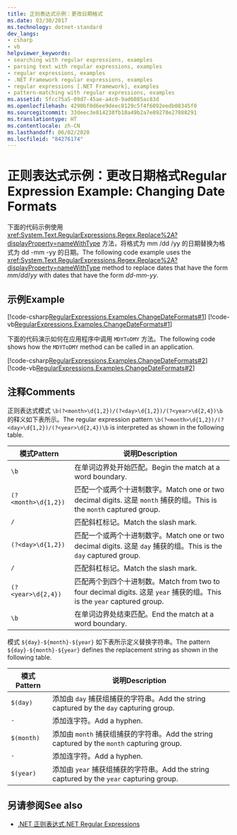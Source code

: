 ```yaml
---
title: 正则表达式示例：更改日期格式
ms.date: 03/30/2017
ms.technology: dotnet-standard
dev_langs:
- csharp
- vb
helpviewer_keywords:
- searching with regular expressions, examples
- parsing text with regular expressions, examples
- regular expressions, examples
- .NET Framework regular expressions, examples
- regular expressions [.NET Framework], examples
- pattern-matching with regular expressions, examples
ms.assetid: 5fcc75a5-09d7-45ae-a4c0-9ad6085ac83d
ms.openlocfilehash: 4290bf0d6ee9deec8129c5f4f6092eedb08345f0
ms.sourcegitcommit: 33deec3e814238fb18a49b2a7e89278e27888291
ms.translationtype: HT
ms.contentlocale: zh-CN
ms.lasthandoff: 06/02/2020
ms.locfileid: "84276174"
---
```

# <a name="regular-expression-example-changing-date-formats"></a><span data-ttu-id="77d58-102">正则表达式示例：更改日期格式</span><span class="sxs-lookup"><span data-stu-id="77d58-102">Regular Expression Example: Changing Date Formats</span></span>
<span data-ttu-id="77d58-103">下面的代码示例使用 <xref:System.Text.RegularExpressions.Regex.Replace%2A?displayProperty=nameWithType> 方法，将格式为 mm  /dd  /yy  的日期替换为格式为 dd  -mm  -yy  的日期。</span><span class="sxs-lookup"><span data-stu-id="77d58-103">The following code example uses the <xref:System.Text.RegularExpressions.Regex.Replace%2A?displayProperty=nameWithType> method to replace dates that have the form *mm*/*dd*/*yy* with dates that have the form *dd*-*mm*-*yy*.</span></span>  
  
## <a name="example"></a><span data-ttu-id="77d58-104">示例</span><span class="sxs-lookup"><span data-stu-id="77d58-104">Example</span></span>  
 [!code-csharp[RegularExpressions.Examples.ChangeDateFormats#1](../../../samples/snippets/csharp/VS_Snippets_CLR/RegularExpressions.Examples.ChangeDateFormats/cs/Example_ChangeDateFormats1.cs#1)]
 [!code-vb[RegularExpressions.Examples.ChangeDateFormats#1](../../../samples/snippets/visualbasic/VS_Snippets_CLR/RegularExpressions.Examples.ChangeDateFormats/vb/Example_ChangeDateFormats1.vb#1)]  
  
 <span data-ttu-id="77d58-105">下面的代码演示如何在应用程序中调用 `MDYToDMY` 方法。</span><span class="sxs-lookup"><span data-stu-id="77d58-105">The following code shows how the `MDYToDMY` method can be called in an application.</span></span>  
  
 [!code-csharp[RegularExpressions.Examples.ChangeDateFormats#2](../../../samples/snippets/csharp/VS_Snippets_CLR/RegularExpressions.Examples.ChangeDateFormats/cs/Example_ChangeDateFormats1.cs#2)]
 [!code-vb[RegularExpressions.Examples.ChangeDateFormats#2](../../../samples/snippets/visualbasic/VS_Snippets_CLR/RegularExpressions.Examples.ChangeDateFormats/vb/Example_ChangeDateFormats1.vb#2)]  
  
## <a name="comments"></a><span data-ttu-id="77d58-106">注释</span><span class="sxs-lookup"><span data-stu-id="77d58-106">Comments</span></span>  
 <span data-ttu-id="77d58-107">正则表达式模式 `\b(?<month>\d{1,2})/(?<day>\d{1,2})/(?<year>\d{2,4})\b` 的释义如下表所示。</span><span class="sxs-lookup"><span data-stu-id="77d58-107">The regular expression pattern  `\b(?<month>\d{1,2})/(?<day>\d{1,2})/(?<year>\d{2,4})\b` is interpreted as shown in the following table.</span></span>  
  
|<span data-ttu-id="77d58-108">模式</span><span class="sxs-lookup"><span data-stu-id="77d58-108">Pattern</span></span>|<span data-ttu-id="77d58-109">说明</span><span class="sxs-lookup"><span data-stu-id="77d58-109">Description</span></span>|  
|-------------|-----------------|  
|`\b`|<span data-ttu-id="77d58-110">在单词边界处开始匹配。</span><span class="sxs-lookup"><span data-stu-id="77d58-110">Begin the match at a word boundary.</span></span>|  
|`(?<month>\d{1,2})`|<span data-ttu-id="77d58-111">匹配一个或两个十进制数字。</span><span class="sxs-lookup"><span data-stu-id="77d58-111">Match one or two decimal digits.</span></span> <span data-ttu-id="77d58-112">这是 `month` 捕获的组。</span><span class="sxs-lookup"><span data-stu-id="77d58-112">This is the `month` captured group.</span></span>|  
|`/`|<span data-ttu-id="77d58-113">匹配斜杠标记。</span><span class="sxs-lookup"><span data-stu-id="77d58-113">Match the slash mark.</span></span>|  
|`(?<day>\d{1,2})`|<span data-ttu-id="77d58-114">匹配一个或两个十进制数字。</span><span class="sxs-lookup"><span data-stu-id="77d58-114">Match one or two decimal digits.</span></span> <span data-ttu-id="77d58-115">这是 `day` 捕获的组。</span><span class="sxs-lookup"><span data-stu-id="77d58-115">This is the `day` captured group.</span></span>|  
|`/`|<span data-ttu-id="77d58-116">匹配斜杠标记。</span><span class="sxs-lookup"><span data-stu-id="77d58-116">Match the slash mark.</span></span>|  
|`(?<year>\d{2,4})`|<span data-ttu-id="77d58-117">匹配两个到四个十进制数。</span><span class="sxs-lookup"><span data-stu-id="77d58-117">Match from two to four decimal digits.</span></span> <span data-ttu-id="77d58-118">这是 `year` 捕获的组。</span><span class="sxs-lookup"><span data-stu-id="77d58-118">This is the `year` captured group.</span></span>|  
|`\b`|<span data-ttu-id="77d58-119">在单词边界处结束匹配。</span><span class="sxs-lookup"><span data-stu-id="77d58-119">End the match at a word boundary.</span></span>|  
  
 <span data-ttu-id="77d58-120">模式 `${day}-${month}-${year}` 如下表所示定义替换字符串。</span><span class="sxs-lookup"><span data-stu-id="77d58-120">The pattern `${day}-${month}-${year}` defines the replacement string as shown in the following table.</span></span>  
  
|<span data-ttu-id="77d58-121">模式</span><span class="sxs-lookup"><span data-stu-id="77d58-121">Pattern</span></span>|<span data-ttu-id="77d58-122">说明</span><span class="sxs-lookup"><span data-stu-id="77d58-122">Description</span></span>|  
|-------------|-----------------|  
|`$(day)`|<span data-ttu-id="77d58-123">添加由 `day` 捕获组捕获的字符串。</span><span class="sxs-lookup"><span data-stu-id="77d58-123">Add the string captured by the `day` capturing group.</span></span>|  
|`-`|<span data-ttu-id="77d58-124">添加连字符。</span><span class="sxs-lookup"><span data-stu-id="77d58-124">Add a hyphen.</span></span>|  
|`$(month)`|<span data-ttu-id="77d58-125">添加由 `month` 捕获组捕获的字符串。</span><span class="sxs-lookup"><span data-stu-id="77d58-125">Add the string captured by the `month` capturing group.</span></span>|  
|`-`|<span data-ttu-id="77d58-126">添加连字符。</span><span class="sxs-lookup"><span data-stu-id="77d58-126">Add a hyphen.</span></span>|  
|`$(year)`|<span data-ttu-id="77d58-127">添加由 `year` 捕获组捕获的字符串。</span><span class="sxs-lookup"><span data-stu-id="77d58-127">Add the string captured by the `year` capturing group.</span></span>|  
  
## <a name="see-also"></a><span data-ttu-id="77d58-128">另请参阅</span><span class="sxs-lookup"><span data-stu-id="77d58-128">See also</span></span>

- [<span data-ttu-id="77d58-129">.NET 正则表达式</span><span class="sxs-lookup"><span data-stu-id="77d58-129">.NET Regular Expressions</span></span>](regular-expressions.md)
